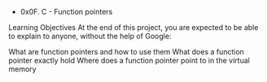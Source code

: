 * 0x0F. C - Function pointers

Learning Objectives
At the end of this project, you are expected to be able to explain to anyone, without the help of Google:


What are function pointers and how to use them
What does a function pointer exactly hold
Where does a function pointer point to in the virtual memory
